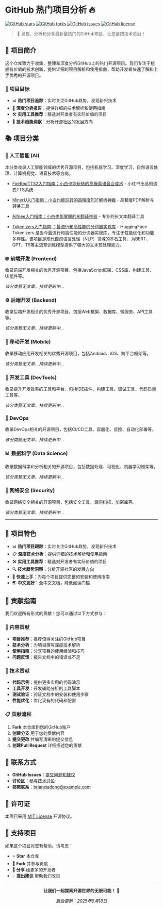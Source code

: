 # GitHub 热门项目分析 🔥

[![GitHub stars](https://img.shields.io/github/stars/brianxiadong/github-hot-projects-analysis)](https://github.com/brianxiadong/github-hot-projects-analysis/stargazers)
[![GitHub forks](https://img.shields.io/github/forks/brianxiadong/github-hot-projects-analysis)](https://github.com/brianxiadong/github-hot-projects-analysis/network)
[![GitHub issues](https://img.shields.io/github/issues/brianxiadong/github-hot-projects-analysis)](https://github.com/brianxiadong/github-hot-projects-analysis/issues)
[![GitHub license](https://img.shields.io/github/license/brianxiadong/github-hot-projects-analysis)](https://github.com/brianxiadong/github-hot-projects-analysis/blob/main/LICENSE)

> 🚀 发现、分析和分享最新最热门的GitHub项目，让您紧跟技术前沿！

## 📖 项目简介

这个仓库致力于收集、整理和深度分析GitHub上的热门开源项目。我们专注于挖掘有价值的技术创新，提供详细的项目解析和使用指南，帮助开发者快速了解和上手优秀的开源项目。

### 🎯 项目目标

- 📊 **热门项目追踪**：实时关注GitHub趋势，发现新兴技术
- 📝 **深度分析报告**：提供详细的技术解析和使用指南
- 🛠️ **实用工具推荐**：精选对开发者有实际价值的项目
- 🌟 **技术趋势洞察**：分析开源社区的发展方向

## 📚 项目分类

### 🤖 人工智能 (AI)

本分类收录人工智能领域的优秀开源项目，包括机器学习、深度学习、自然语言处理、计算机视觉、语音技术等方向。

- [FireRedTTS2入门指南：小白也能玩转的高保真语音合成术](./ai/FireRedTTS2入门指南/) - 小红书出品的流式TTS系统

- [MinerU入门指南：小白也能玩转的高精度PDF解析神器](./ai/MinerU入门指南/) - 高精度PDF解析与转换工具

- [AiNiee入门指南：小白也能掌握的AI翻译神器](./ai/AiNiee入门指南/) - 专业的长文本翻译工具

- [Tokenizers入门指南 ：最流行和高性能的分词器实现库](./ai/Tokenizers项目详解入门指南/) - HuggingFace Tokenizers 是当今最流行和高性能的分词器实现库，专注于性能优化和功能多样性。该项目是现代自然语言处理（NLP）领域的基石工具，为BERT、GPT、T5等主流预训练模型提供了强大的文本预处理能力。

### 🌐 前端开发 (Frontend)

收录前端开发相关的优秀开源项目，包括JavaScript框架、CSS库、构建工具、UI组件等。

*该分类暂无文章，持续更新中...*

### ⚙️ 后端开发 (Backend)

收录后端开发相关的优秀开源项目，包括Web框架、数据库、微服务、API工具等。

*该分类暂无文章，持续更新中...*

### 📱 移动开发 (Mobile)

收录移动应用开发相关的优秀开源项目，包括Android、iOS、跨平台框架等。

*该分类暂无文章，持续更新中...*

### 🔧 开发工具 (DevTools)

收录提升开发效率的工具和平台，包括IDE插件、构建工具、调试工具、代码质量工具等。

*该分类暂无文章，持续更新中...*

### 🚀 DevOps

收录DevOps相关的开源项目，包括CI/CD工具、容器化、监控、自动化部署等。

*该分类暂无文章，持续更新中...*

### 📊 数据科学 (Data Science)

收录数据科学和分析相关的开源项目，包括数据处理、可视化、机器学习框架等。

*该分类暂无文章，持续更新中...*

### 🔐 网络安全 (Security)

收录网络安全相关的开源项目，包括安全工具、漏洞扫描、加密库等。

*该分类暂无文章，持续更新中...*

---

## 🎯 项目特色

- 📊 **热门项目跟踪**：实时关注GitHub趋势，发现新兴技术
- 📋 **深度技术分析**：提供详细的技术解析和使用指南
- 🛠️ **实用工具推荐**：精选对开发者有实际价值的项目
- 🔍 **技术趋势洞察**：分析开源社区的发展方向
- 🚀 **快速上手**：为每个项目提供完整的安装和使用指南
- 🌏 **中文友好**：全中文文档，降低阅读门槛

## 🤝 贡献指南

我们欢迎所有形式的贡献！您可以通过以下方式参与：

### 📝 内容贡献
- **项目推荐**：推荐值得关注的GitHub项目
- **技术分析**：为项目撰写深度技术解析
- **使用指南**：分享项目的使用经验和技巧
- **问题反馈**：报告文档中的错误或不足

### 🔧 技术贡献
- **代码示例**：提供更多实用的代码演示
- **工具开发**：开发辅助分析的工具脚本
- **测试验证**：验证文档中的安装和使用步骤
- **性能优化**：优化现有的代码和配置

### 📋 贡献流程
1. **Fork** 本仓库到您的GitHub账户
2. **创建分支** 用于您的贡献内容
3. **提交更改** 并编写清晰的提交信息
4. **创建Pull Request** 详细描述您的贡献

## 📧 联系方式

- **GitHub Issues**：[提交问题和建议](https://github.com/brianxiadong/github-hot-projects-analysis/issues)
- **讨论区**：[参与技术讨论](https://github.com/brianxiadong/github-hot-projects-analysis/discussions)
- **邮箱联系**：brianxiadong@example.com

## 📄 许可证

本项目采用 [MIT License](LICENSE) 开源协议。

## 🌟 支持项目

如果这个项目对您有帮助，请考虑：

- ⭐ **Star** 本仓库
- 🍴 **Fork** 并参与贡献
- 📢 **分享** 给更多的开发者
- 💡 **提出建议** 帮助我们改进

---

<div align="center">

**让我们一起探索开源世界的无限可能！** 🚀

*最后更新：2025年9月18日*

</div>